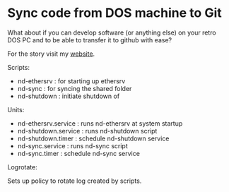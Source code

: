 # Sync code from DOS machine to Git

What about if you can develop software (or anything else) on your retro DOS PC
and to be able to transfer it to github with ease?

For the story visit my [website](https://socket7.hu).

Scripts:

- nd-ethersrv : for starting up ethersrv
- nd-sync : for syncing the shared folder
- nd-shutdown : initiate shutdown of

Units:

- nd-ethersrv.service : runs nd-ethersrv at system startup
- nd-shutdown.service : runs nd-shutdown script
- nd-shutdown.timer : schedule nd-shutdown service
- nd-sync.service : runs nd-sync script
- nd-sync.timer : schedule nd-sync service

Logrotate:

Sets up policy to rotate log created by scripts.
